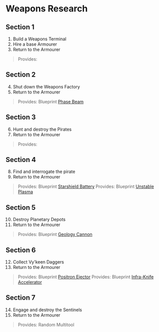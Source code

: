 # Weapons Research

## Section 1
1. Build a Weapons Terminal
2. Hire a base Armourer
3. Return to the Armourer
> Provides: 

## Section 2
4. Shut down the Weapons Factory
5. Return to the Armourer
> Provides: Blueprint [Phase Beam](https://nomanssky.fandom.com/wiki/Phase_Beam)

## Section 3
6. Hunt and destroy the Pirates
7. Return to the Armourer
> Provides: 

## Section 4 
8. Find and interrogate the pirate
9. Return to the Armourer
> Provides: Blueprint [Starshield Battery](https://nomanssky.fandom.com/wiki/Starshield_Battery)
> Provides: Blueprint [Unstable Plasma](https://nomanssky.fandom.com/wiki/Unstable_Plasma)

## Section 5 
10. Destroy Planetary Depots
11. Return to the Armourer
> Provides: Blueprint [Geology Cannon](https://nomanssky.fandom.com/wiki/Geology_Cannon)

## Section 6
12. Collect Vy'keen Daggers
13. Return to the Armourer
> Provides: Blueprint [Positron Ejector](https://nomanssky.fandom.com/wiki/Positron_Ejector)
> Provides: Blueprint [Infra-Knife Accelerator](https://nomanssky.fandom.com/wiki/Infra-Knife_Accelerator)

## Section 7
14. Engage and destroy the Sentinels
15. Return to the Armourer
> Provides: Random Multitool

